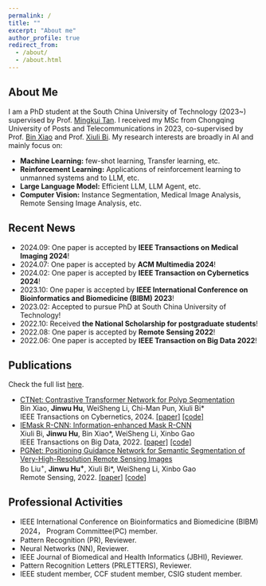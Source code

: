 ```yaml
---
permalink: /
title: ""
excerpt: "About me"
author_profile: true
redirect_from: 
  - /about/
  - /about.html
---
```

About Me
------
I am a PhD student at the South China University of Technology (2023~) supervised by Prof. [Mingkui Tan](https://tanmingkui.github.io/). I received my MSc from Chongqing University of Posts and Telecommunications in 2023, co-supervised by Prof. [Bin Xiao](https://faculty.cqupt.edu.cn/xiaobin/zh_CN/index.htm) and Prof. [Xiuli Bi](https://scholar.google.com/citations?user=1Ezgfw8AAAAJ&hl=en). My research interests are broadly in AI and mainly focus on:
- **Machine Learning:** few-shot learning, Transfer learning, etc.
- **Reinforcement Learning:** Applications of reinforcement learning to unmanned systems and to LLM, etc.  
- **Large Language Model:** Efficient LLM, LLM Agent, etc.
- **Computer Vision:** Instance Segmentation, Medical Image Analysis, Remote Sensing Image Analysis, etc.

Recent News
------
- 2024.09: One paper is accepted by **IEEE Transactions on Medical Imaging 2024**!
- 2024.07: One paper is accepted by **ACM Multimedia 2024**!
- 2024.02: One paper is accepted by **IEEE Transaction on Cybernetics 2024**!
- 2023.10: One paper is accepted by **IEEE International Conference on Bioinformatics and Biomedicine (BIBM) 2023**!
- 2023.02: Accepted to pursue PhD at South China University of Technology!
- 2022.10: Received **the National Scholarship for postgraduate students**!
- 2022.08: One paper is accepted by **Remote Sensing 2022**!
- 2022.06: One paper is accepted by **IEEE Transaction on Big Data 2022**!

Publications
------
Check the full list [here](https://scholar.google.com/citations?user=XmqjPi0AAAAJ&hl=en).
- [CTNet: Contrastive Transformer Network for Polyp Segmentation](https://ieeexplore.ieee.org/document/10471227)  <br>
 Bin Xiao, **Jinwu Hu**, WeiSheng Li, Chi-Man Pun, Xiuli Bi*<br>
      IEEE Transactions on Cybernetics, 2024.
<a href="https://ieeexplore.ieee.org/document/10471227">[paper]</a>  <a href="https://github.com/Fhujinwu/CTNet">[code]</a>
- [IEMask R-CNN: Information-enhanced Mask R-CNN](https://ieeexplore.ieee.org/abstract/document/9811396)  <br>
Xiuli Bi, **Jinwu Hu**, Bin Xiao*, WeiSheng Li, Xinbo Gao <br>
     IEEE Transactions on Big Data, 2022.
<a href="https://ieeexplore.ieee.org/abstract/document/9811396">[paper]</a>  <a href="https://github.com/Fhujinwu/IEMask">[code]</a>
- [PGNet: Positioning Guidance Network for Semantic Segmentation of Very-High-Resolution Remote Sensing Images](https://www.mdpi.com/2072-4292/14/17/4219)  <br>
Bo Liu<sup>+</sup>, **Jinwu Hu<sup>+</sup>**, Xiuli Bi*, WeiSheng Li, Xinbo Gao <br>
     Remote Sensing, 2022.
<a href="https://www.mdpi.com/2072-4292/14/17/4219">[paper]</a>  <a href="https://github.com/Fhujinwu/PGNet">[code]</a>

Professional Activities
------
- IEEE International Conference on Bioinformatics and Biomedicine (BIBM) 2024， Program Committee(PC) member.
- Pattern Recognition (PR), Reviewer.
- Neural Networks (NN), Reviewer.
- IEEE Journal of Biomedical and Health Informatics (JBHI), Reviewer.
- Pattern Recognition Letters (PRLETTERS), Reviewer.
- IEEE student member, CCF student member, CSIG student member.
